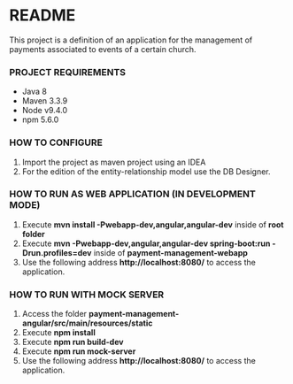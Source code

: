 # README #

This project is a definition of an application for the management of payments associated to events of a certain church.

### PROJECT REQUIREMENTS ###

* Java 8
* Maven 3.3.9
* Node v9.4.0
* npm 5.6.0

### HOW TO CONFIGURE ###

1. Import the project as maven project using an IDEA
2. For the edition of the entity-relationship model use the DB Designer.

### HOW TO RUN AS WEB APPLICATION (IN DEVELOPMENT MODE) ###

1. Execute **mvn install -Pwebapp-dev,angular,angular-dev** inside of **root folder**
2. Execute **mvn -Pwebapp-dev,angular,angular-dev spring-boot:run -Drun.profiles=dev** inside of **payment-management-webapp**
3. Use the following address **http://localhost:8080/** to access the application.

### HOW TO RUN WITH MOCK SERVER ###

1. Access the folder **payment-management-angular/src/main/resources/static**
2. Execute **npm install**
3. Execute **npm run build-dev**
4. Execute **npm run mock-server**
5. Use the following address **http://localhost:8080/** to access the application.